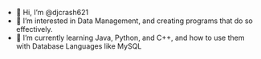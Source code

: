 - 👋 Hi, I’m @djcrash621
- 👀 I’m interested in Data Management, and creating programs that do so effectively.
- 🌱 I’m currently learning Java, Python, and C++, and how to use them with Database Languages like MySQL

<!---
djcrash621/djcrash621 is a ✨ special ✨ repository because its `README.md` (this file) appears on your GitHub profile.
You can click the Preview link to take a look at your changes.
--->
